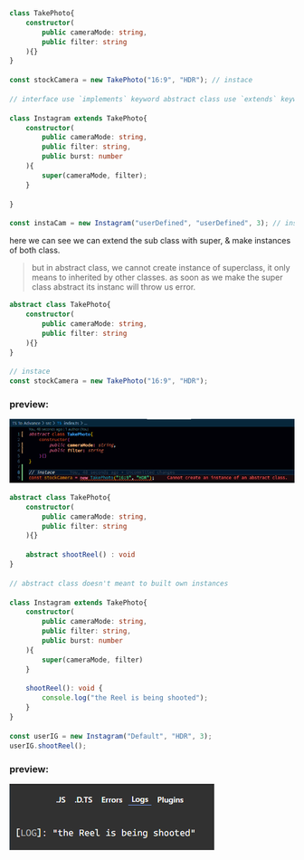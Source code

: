 ```typescript
class TakePhoto{
    constructor(
        public cameraMode: string,
        public filter: string
    ){}
}

const stockCamera = new TakePhoto("16:9", "HDR"); // instace

// interface use `implements` keyword abstract class use `extends` keyword

class Instagram extends TakePhoto{
    constructor(
        public cameraMode: string,
        public filter: string,
        public burst: number
    ){
        super(cameraMode, filter);
    }

}

const instaCam = new Instagram("userDefined", "userDefined", 3); // instace
```  
here we can see we can extend the sub class with super, & make instances of both class.  

> but in abstract class, we cannot create instance of superclass, it only means to inherited by other classes. 
as soon as we make the super class abstract its instanc will throw us error.  
```typescript
abstract class TakePhoto{
    constructor(
        public cameraMode: string,
        public filter: string
    ){}
}

// instace
const stockCamera = new TakePhoto("16:9", "HDR"); 
```  
### preview:  
![41](../../Assets/Images/0141.PNG)  


```typescript
abstract class TakePhoto{
    constructor(
        public cameraMode: string,
        public filter: string
    ){}

    abstract shootReel() : void
}

// abstract class doesn't meant to built own instances

class Instagram extends TakePhoto{
    constructor(
        public cameraMode: string,
        public filter: string,
        public burst: number 
    ){
        super(cameraMode, filter)
    }

    shootReel(): void {
        console.log("the Reel is being shooted");
    }
}

const userIG = new Instagram("Default", "HDR", 3);
userIG.shootReel();
```  
### preview:  
![42](../../Assets/Images/0142.PNG)  